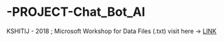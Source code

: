 # -PROJECT-Chat_Bot_AI
KSHITIJ - 2018 ; Microsoft Workshop
for Data Files (.txt) visit here -> [LINK](http://nlp.stanford.edu/data/glove.6B.zip)
